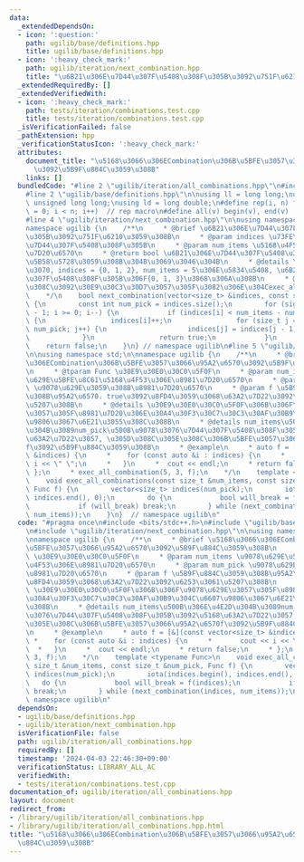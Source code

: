```yaml
---
data:
  _extendedDependsOn:
  - icon: ':question:'
    path: ugilib/base/definitions.hpp
    title: ugilib/base/definitions.hpp
  - icon: ':heavy_check_mark:'
    path: ugilib/iteration/next_combination.hpp
    title: "\u6B21\u306E\u7D44\u307F\u5408\u308F\u305B\u3092\u751F\u6210\u3059\u308B"
  _extendedRequiredBy: []
  _extendedVerifiedWith:
  - icon: ':heavy_check_mark:'
    path: tests/iteration/combinations.test.cpp
    title: tests/iteration/combinations.test.cpp
  _isVerificationFailed: false
  _pathExtension: hpp
  _verificationStatusIcon: ':heavy_check_mark:'
  attributes:
    document_title: "\u5168\u3066\u306ECombination\u306B\u5BFE\u3057\u3066\u95A2\u6570\
      \u3092\u5B9F\u884C\u3059\u308B"
    links: []
  bundledCode: "#line 2 \"ugilib/iteration/all_combinations.hpp\"\n#include <bits/stdc++.h>\n\
    #line 2 \"ugilib/base/definitions.hpp\"\n\nusing ll = long long;\nusing ull =\
    \ unsigned long long;\nusing ld = long double;\n#define rep(i, n) for(size_t i\
    \ = 0; i < n; i++)  // rep macro\n#define all(v) begin(v), end(v)  // all iterator\n\
    #line 4 \"ugilib/iteration/next_combination.hpp\"\n\nusing namespace std;\n\n\
    namespace ugilib {\n    /**\n     * @brief \u6B21\u306E\u7D44\u307F\u5408\u308F\
    \u305B\u3092\u751F\u6210\u3059\u308B\n     * @param indices \u73FE\u5728\u306E\
    \u7D44\u307F\u5408\u308F\u305B\n     * @param num_items \u5168\u4F53\u306E\u8981\
    \u7D20\u6570\n     * @return bool \u6B21\u306E\u7D44\u307F\u5408\u308F\u305B\u304C\
    \u5B58\u5728\u3059\u308B\u304B\u3069\u3046\u304B\n     * @details \u4F8B\u3048\
    \u3070, indices = {0, 1, 2}, num_items = 5\u306E\u5834\u5408, \u6B21\u306E\u7D44\
    \u307F\u5408\u308F\u305B\u306F{0, 1, 3}\u3068\u306A\u308B\n     * @details \u3053\
    \u308C\u3092\u30E9\u30C3\u30D7\u3057\u305F\u3082\u306E\u304Cexec_all_combination\n\
    \    */\n    bool next_combination(vector<size_t> &indices, const size_t &num_items)\
    \ {\n        const int num_pick = indices.size();\n        for (signed i = num_pick\
    \ - 1; i >= 0; i--) {\n            if (indices[i] < num_items - num_pick + i)\
    \ {\n                indices[i]++;\n                for (size_t j = i + 1; j <\
    \ num_pick; j++) {\n                    indices[j] = indices[j - 1] + 1;\n   \
    \             }\n                return true;\n            }\n        }\n    \
    \    return false;\n    }\n} // namespace ugilib\n#line 5 \"ugilib/iteration/all_combinations.hpp\"\
    \n\nusing namespace std;\n\nnamespace ugilib {\n    /**\n     * @brief \u5168\u3066\
    \u306ECombination\u306B\u5BFE\u3057\u3066\u95A2\u6570\u3092\u5B9F\u884C\u3059\u308B\
    \n     * @tparam Func \u30E9\u30E0\u30C0\u5F0F\n     * @param num_items \u9078\
    \u629E\u5BFE\u8C61\u5168\u4F53\u306E\u8981\u7D20\u6570\n     * @param num_pick\
    \ \u9078\u629E\u3059\u308B\u8981\u7D20\u6570\n     * @param f \u5B9F\u884C\u3059\
    \u308B\u95A2\u6570. true\u3092\u8FD4\u3059\u3068\u63A2\u7D22\u3092\u6253\u3061\
    \u5207\u308B\n     * @details \u30E9\u30E0\u30C0\u5F0F\u306B\u306F\u9078\u629E\
    \u3057\u305F\u8981\u7D20\u306E\u30A4\u30F3\u30C7\u30C3\u30AF\u30B9\u304C\u6607\
    \u9806\u3067\u6E21\u3055\u308C\u308B\n     * @details num_items\u500B\u306E\u4E2D\
    \u304B\u3089num_pick\u500B\u9078\u3076\u7D44\u307F\u5408\u308F\u305B\u3092\u5168\
    \u63A2\u7D22\u3057, \u305D\u308C\u305E\u308C\u306B\u5BFE\u3057\u3066\u95A2\u6570\
    f\u3092\u5B9F\u884C\u3059\u308B\n     * @example\n     * auto f = [&](const vector<size_t>\
    \ &indices) {\n     *    for (const auto &i : indices) {\n     *       cout <<\
    \ i << \" \";\n     *   }\n     *  cout << endl;\n     * return false;\n     *\
    \ };\n     * exec_all_combination(5, 3, f);\n    */\n    template <typename Func>\n\
    \    void exec_all_combinations(const size_t &num_items, const size_t &num_pick,\
    \ Func f) {\n        vector<size_t> indices(num_pick);\n        iota(indices.begin(),\
    \ indices.end(), 0);\n        do {\n            bool will_break = f(indices);\n\
    \            if (will_break) break;\n        } while (next_combination(indices,\
    \ num_items));\n    }\n}  // namespace ugilib\n"
  code: "#pragma once\n#include <bits/stdc++.h>\n#include \"ugilib/base/definitions.hpp\"\
    \n#include \"ugilib/iteration/next_combination.hpp\"\n\nusing namespace std;\n\
    \nnamespace ugilib {\n    /**\n     * @brief \u5168\u3066\u306ECombination\u306B\
    \u5BFE\u3057\u3066\u95A2\u6570\u3092\u5B9F\u884C\u3059\u308B\n     * @tparam Func\
    \ \u30E9\u30E0\u30C0\u5F0F\n     * @param num_items \u9078\u629E\u5BFE\u8C61\u5168\
    \u4F53\u306E\u8981\u7D20\u6570\n     * @param num_pick \u9078\u629E\u3059\u308B\
    \u8981\u7D20\u6570\n     * @param f \u5B9F\u884C\u3059\u308B\u95A2\u6570. true\u3092\
    \u8FD4\u3059\u3068\u63A2\u7D22\u3092\u6253\u3061\u5207\u308B\n     * @details\
    \ \u30E9\u30E0\u30C0\u5F0F\u306B\u306F\u9078\u629E\u3057\u305F\u8981\u7D20\u306E\
    \u30A4\u30F3\u30C7\u30C3\u30AF\u30B9\u304C\u6607\u9806\u3067\u6E21\u3055\u308C\
    \u308B\n     * @details num_items\u500B\u306E\u4E2D\u304B\u3089num_pick\u500B\u9078\
    \u3076\u7D44\u307F\u5408\u308F\u305B\u3092\u5168\u63A2\u7D22\u3057, \u305D\u308C\
    \u305E\u308C\u306B\u5BFE\u3057\u3066\u95A2\u6570f\u3092\u5B9F\u884C\u3059\u308B\
    \n     * @example\n     * auto f = [&](const vector<size_t> &indices) {\n    \
    \ *    for (const auto &i : indices) {\n     *       cout << i << \" \";\n   \
    \  *   }\n     *  cout << endl;\n     * return false;\n     * };\n     * exec_all_combination(5,\
    \ 3, f);\n    */\n    template <typename Func>\n    void exec_all_combinations(const\
    \ size_t &num_items, const size_t &num_pick, Func f) {\n        vector<size_t>\
    \ indices(num_pick);\n        iota(indices.begin(), indices.end(), 0);\n     \
    \   do {\n            bool will_break = f(indices);\n            if (will_break)\
    \ break;\n        } while (next_combination(indices, num_items));\n    }\n}  //\
    \ namespace ugilib\n"
  dependsOn:
  - ugilib/base/definitions.hpp
  - ugilib/iteration/next_combination.hpp
  isVerificationFile: false
  path: ugilib/iteration/all_combinations.hpp
  requiredBy: []
  timestamp: '2024-04-03 22:46:30+09:00'
  verificationStatus: LIBRARY_ALL_AC
  verifiedWith:
  - tests/iteration/combinations.test.cpp
documentation_of: ugilib/iteration/all_combinations.hpp
layout: document
redirect_from:
- /library/ugilib/iteration/all_combinations.hpp
- /library/ugilib/iteration/all_combinations.hpp.html
title: "\u5168\u3066\u306ECombination\u306B\u5BFE\u3057\u3066\u95A2\u6570\u3092\u5B9F\
  \u884C\u3059\u308B"
---
```

